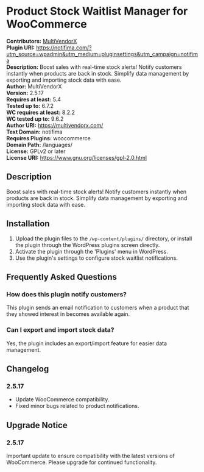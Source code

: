 # Product Stock Waitlist Manager for WooCommerce #
**Contributors:** [MultiVendorX](https://profiles.wordpress.org/MultiVendorX/)  
**Plugin URI:** https://notifima.com/?utm_source=wpadmin&utm_medium=pluginsettings&utm_campaign=notifima  
**Description:** Boost sales with real-time stock alerts! Notify customers instantly when products are back in stock. Simplify data management by exporting and importing stock data with ease.  
**Author:** MultiVendorX  
**Version:** 2.5.17  
**Requires at least:** 5.4  
**Tested up to:** 6.7.2  
**WC requires at least:** 8.2.2  
**WC tested up to:** 9.6.2  
**Author URI:** https://multivendorx.com/  
**Text Domain:** notifima  
**Requires Plugins:** woocommerce  
**Domain Path:** /languages/  
**License:** GPLv2 or later  
**License URI:** https://www.gnu.org/licenses/gpl-2.0.html  

## Description ##

Boost sales with real-time stock alerts! Notify customers instantly when products are back in stock. Simplify data management by exporting and importing stock data with ease.

## Installation ##

1. Upload the plugin files to the `/wp-content/plugins/` directory, or install the plugin through the WordPress plugins screen directly.
2. Activate the plugin through the 'Plugins' menu in WordPress.
3. Use the plugin's settings to configure stock waitlist notifications.

## Frequently Asked Questions ##

### How does this plugin notify customers? ###

This plugin sends an email notification to customers when a product that they showed interest in becomes available again.

### Can I export and import stock data? ###

Yes, the plugin includes an export/import feature for easier data management.

## Changelog ##

### 2.5.17 ###
* Update WooCommerce compatibility.
* Fixed minor bugs related to product notifications.

## Upgrade Notice ##

### 2.5.17 ###
Important update to ensure compatibility with the latest versions of WooCommerce. Please upgrade for continued functionality.

